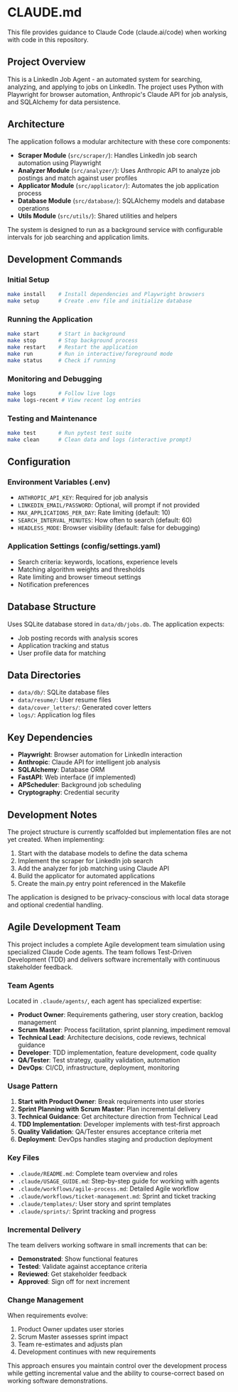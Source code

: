 # CLAUDE.md

This file provides guidance to Claude Code (claude.ai/code) when working with code in this repository.

## Project Overview

This is a LinkedIn Job Agent - an automated system for searching, analyzing, and applying to jobs on LinkedIn. The project uses Python with Playwright for browser automation, Anthropic's Claude API for job analysis, and SQLAlchemy for data persistence.

## Architecture

The application follows a modular architecture with these core components:

- **Scraper Module** (`src/scraper/`): Handles LinkedIn job search automation using Playwright
- **Analyzer Module** (`src/analyzer/`): Uses Anthropic API to analyze job postings and match against user profiles
- **Applicator Module** (`src/applicator/`): Automates the job application process
- **Database Module** (`src/database/`): SQLAlchemy models and database operations
- **Utils Module** (`src/utils/`): Shared utilities and helpers

The system is designed to run as a background service with configurable intervals for job searching and application limits.

## Development Commands

### Initial Setup
```bash
make install    # Install dependencies and Playwright browsers
make setup      # Create .env file and initialize database
```

### Running the Application
```bash
make start      # Start in background
make stop       # Stop background process
make restart    # Restart the application
make run        # Run in interactive/foreground mode
make status     # Check if running
```

### Monitoring and Debugging
```bash
make logs       # Follow live logs
make logs-recent # View recent log entries
```

### Testing and Maintenance
```bash
make test       # Run pytest test suite
make clean      # Clean data and logs (interactive prompt)
```

## Configuration

### Environment Variables (.env)
- `ANTHROPIC_API_KEY`: Required for job analysis
- `LINKEDIN_EMAIL/PASSWORD`: Optional, will prompt if not provided
- `MAX_APPLICATIONS_PER_DAY`: Rate limiting (default: 10)
- `SEARCH_INTERVAL_MINUTES`: How often to search (default: 60)
- `HEADLESS_MODE`: Browser visibility (default: false for debugging)

### Application Settings (config/settings.yaml)
- Search criteria: keywords, locations, experience levels
- Matching algorithm weights and thresholds
- Rate limiting and browser timeout settings
- Notification preferences

## Database Structure

Uses SQLite database stored in `data/db/jobs.db`. The application expects:
- Job posting records with analysis scores
- Application tracking and status
- User profile data for matching

## Data Directories

- `data/db/`: SQLite database files
- `data/resume/`: User resume files
- `data/cover_letters/`: Generated cover letters
- `logs/`: Application log files

## Key Dependencies

- **Playwright**: Browser automation for LinkedIn interaction
- **Anthropic**: Claude API for intelligent job analysis
- **SQLAlchemy**: Database ORM
- **FastAPI**: Web interface (if implemented)
- **APScheduler**: Background job scheduling
- **Cryptography**: Credential security

## Development Notes

The project structure is currently scaffolded but implementation files are not yet created. When implementing:

1. Start with the database models to define the data schema
2. Implement the scraper for LinkedIn job search
3. Add the analyzer for job matching using Claude API
4. Build the applicator for automated applications
5. Create the main.py entry point referenced in the Makefile

The application is designed to be privacy-conscious with local data storage and optional credential handling.

## Agile Development Team

This project includes a complete Agile development team simulation using specialized Claude Code agents. The team follows Test-Driven Development (TDD) and delivers software incrementally with continuous stakeholder feedback.

### Team Agents

Located in `.claude/agents/`, each agent has specialized expertise:

- **Product Owner**: Requirements gathering, user story creation, backlog management
- **Scrum Master**: Process facilitation, sprint planning, impediment removal
- **Technical Lead**: Architecture decisions, code reviews, technical guidance
- **Developer**: TDD implementation, feature development, code quality
- **QA/Tester**: Test strategy, quality validation, automation
- **DevOps**: CI/CD, infrastructure, deployment, monitoring

### Usage Pattern

1. **Start with Product Owner**: Break requirements into user stories
2. **Sprint Planning with Scrum Master**: Plan incremental delivery
3. **Technical Guidance**: Get architecture direction from Technical Lead
4. **TDD Implementation**: Developer implements with test-first approach
5. **Quality Validation**: QA/Tester ensures acceptance criteria met
6. **Deployment**: DevOps handles staging and production deployment

### Key Files

- `.claude/README.md`: Complete team overview and roles
- `.claude/USAGE_GUIDE.md`: Step-by-step guide for working with agents
- `.claude/workflows/agile-process.md`: Detailed Agile workflow
- `.claude/workflows/ticket-management.md`: Sprint and ticket tracking
- `.claude/templates/`: User story and sprint templates
- `.claude/sprints/`: Sprint tracking and progress

### Incremental Delivery

The team delivers working software in small increments that can be:
- **Demonstrated**: Show functional features
- **Tested**: Validate against acceptance criteria
- **Reviewed**: Get stakeholder feedback
- **Approved**: Sign off for next increment

### Change Management

When requirements evolve:
1. Product Owner updates user stories
2. Scrum Master assesses sprint impact
3. Team re-estimates and adjusts plan
4. Development continues with new requirements

This approach ensures you maintain control over the development process while getting incremental value and the ability to course-correct based on working software demonstrations.